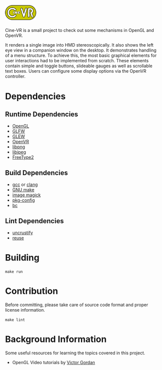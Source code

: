 <!--
SPDX-FileCopyrightText: 2025 QuantumHole <QuantumHole@github.com>

SPDX-License-Identifier: GPL-3.0-or-later
-->

# <img src="images/logo-cinevr.svg" alt="Cine-VR" width="20%" />
Cine-VR is a small project to check out some mechanisms in OpenGL and OpenVR.

It renders a single image into HMD stereoscopically.
It also shows the left eye view in a companion window on the desktop.
It demonstrates handling of a menu structure.
To achieve this, the most basic graphical elements for user interactions had to be implemented from scratch.
These elements contain simple and toggle buttons, slideable gauges as well as scrollable text boxes.
Users can configure some display options via the OpenVR controller.

# Dependencies

## Runtime Dependencies
* [OpenGL](https://www.opengl.org)
* [GLFW](https://www.glfw.org)
* [GLEW](https://www.opengl.org/sdk/libs/GLEW)
* [OpenVR](https://github.com/ValveSoftware/openvr)
* [libpng](https://www.libpng.org/pub/png/libpng.html)
* [libjpeg](https://jpegclub.org/reference/reference-sources)
* [FreeType2](https://freetype.org/index.html)

## Build Dependencies

* [gcc](https://gcc.gnu.org) or [clang](https://clang.llvm.org)
* [GNU make](https://www.gnu.org/software/make)
* [image magick](https://imagemagick.org)
* [pkg-config](https://www.freedesktop.org/wiki/Software/pkg-config)
* [bc](https://www.gnu.org/software/bc/manual/html_mono/bc.html)

## Lint Dependencies

* [uncrustify](https://github.com/uncrustify/uncrustify)
* [reuse](https://reuse.software)

# Building

`make run`

# Contribution

Before committing, please take care of source code format and proper license information.

`make lint`

# Background Information

Some useful resources for learning the topics covered in this project.
* OpenGL Video tutorials by [Victor Gordan](https://www.youtube.com/@VictorGordan/videos)
